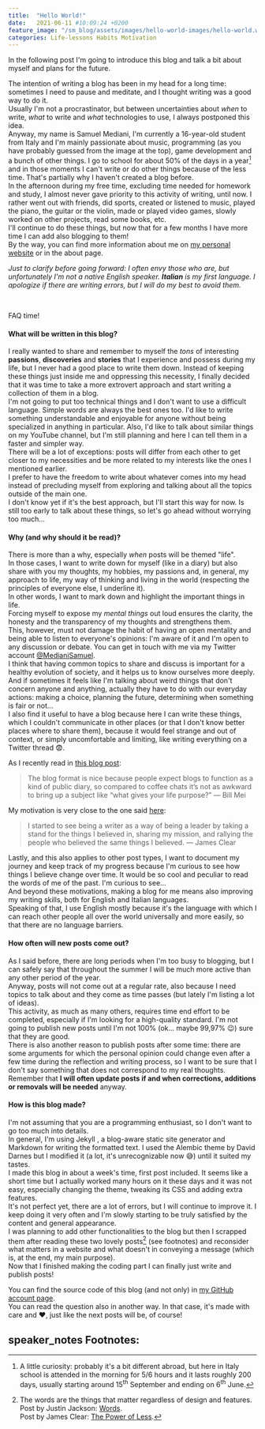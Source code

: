 ```yaml
---
title:  "Hello World!"
date:   2021-06-11 #10:09:24 +0200
feature_image: "/sm_blog/assets/images/hello-world-images/hello-world.webp"
categories: Life-lessons Habits Motivation
---
```


In the following post I'm going to introduce this blog and talk a bit about myself and plans for the future.

The intention of writing a blog has been in my head for a long time: sometimes I need to pause and meditate, and I thought writing was a good way to do it. <br>
Usually I'm not a procrastinator, but between uncertainties about *when* to write, *what* to write and *what* technologies to use, I always postponed this idea. <br>
Anyway, my name is Samuel Mediani, I'm currently a 16-year-old student from Italy and I'm mainly passionate about music, programming (as you have probably guessed from the image at the top), game development and a bunch of other things.
I go to school for about 50% of the days in a year[^1] and in those moments I can't write or do other things because of the less time. That's partially why I haven't created a blog before. <br>
In the afternoon during my free time, excluding time needed for homework and study, I almost never gave priority to this activity of writing, until now. I rather went out with friends, did sports, created or listened to music, played the piano, the guitar or the violin, made or played video games, slowly worked on other projects, read some books, etc. <br>
I'll continue to do these things, but now that for a few months I have more time I can add also blogging to them! <br>
By the way, you can find more information about me on <a href="https://samdev.netlify.app" target="_blank">my personal website</a><box-icon name='link-external' size='xs'></box-icon> or in the about page. <br>

*Just to clarify before going forward: I often envy those who are, but unfortunately I'm not a native English speaker. **Italian** is my first language. I apologize if there are writing errors, but I will do my best to avoid them.*

<br>

FAQ time!

#### What will be written in this blog?

I really wanted to share and remember to myself the *tons* of interesting **passions**, **discoveries** and **stories** that I experience and possess during my life, but I never had a good place to write them down.
Instead of keeping these things just inside me and oppressing this necessity, I finally decided that it was time to take a more extrovert approach and start writing a collection of them in a blog. <br>
I'm not going to put too technical things and I don't want to use a difficult language. Simple words are always the best ones too. I'd like to write something understandable and enjoyable for anyone without being specialized in anything in particular. Also, I'd like to talk about similar things on my YouTube channel, but I'm still planning and here I can tell them in a faster and simpler way. <br>
There will be a lot of exceptions: posts will differ from each other to get closer to my necessities and be more related to my interests like the ones I mentioned earlier. <br>
I prefer to have the freedom to write about whatever comes into my head instead of precluding myself from exploring and talking about all the topics outside of the main one. <br>
I don't know yet if it's the best approach, but I'll start this way for now. Is still too early to talk about these things, so let's go ahead without worrying too much…

#### Why (and why should it be read)?

There is more than a why, especially *when* posts will be themed "life". <br>
In those cases, I want to write down for myself (like in a diary) but also share with you my thoughts, my hobbies, my passions and, in general, my approach to life, my way of thinking and living in the world (respecting the principles of everyone else, I underline it). <br>
In other words, I want to mark down and highlight the important things in life. <br>
Forcing myself to expose my *mental things* out loud ensures the clarity, the honesty and the transparency of my thoughts and strengthens them. <br>
This, however, must not damage the habit of having an open mentality and being able to listen to everyone's opinions: I'm aware of it and I'm open to any discussion or debate. You can get in touch with me via my Twitter account [@MedianiSamuel](https://twitter.com/MedianiSamuel). <br>
I think that having common topics to share and discuss is important for a healthy evolution of society, and it helps us to know ourselves more deeply. <br>
And if sometimes it feels like I'm talking about weird things that don't concern anyone and anything, actually they have to do with our everyday actions: making a choice, planning the future, determining when something is fair or not… <br>
I also find it useful to have a blog because here I can write these things, which I couldn't communicate in other places (or that I don't know better places where to share them), because it would feel strange and out of context, or simply uncomfortable and limiting, like writing everything on a Twitter thread 😨.

As I recently read in [this blog post](https://billmei.net/blog/why-blog):

> <span class="iconify" data-icon="bx-bxs-quote-alt-left" data-inline="false"></span> The blog format is nice because people expect blogs to function as a kind of public diary, so compared to coffee chats it’s not as awkward to bring up a subject like “what gives your life purpose?” — Bill Mei

My motivation is very close to the one said [here](https://jamesclear.com/scale):
> <span class="iconify" data-icon="bx-bxs-quote-alt-left" data-inline="false"></span> I started to see being a writer as a way of being a leader by taking a stand for the things I believed in, sharing my mission, and rallying the people who believed the same things I believed. — James Clear

Lastly, and this also applies to other post types, I want to document my journey and keep track of my progress because I'm curious to see how things I believe change over time. It would be so cool and peculiar to read the words of me of the past. I'm curious to see… <br>
And beyond these motivations, making a blog for me means also improving my writing skills, both for English and Italian languages. <br>
Speaking of that, I use English mostly because it's the language with which I can reach other people all over the world universally and more easily, so that there are no language barriers.

#### How often will new posts come out?

As I said before, there are long periods when I'm too busy to blogging, but I can safely say that throughout the summer I will be much more active than any other period of the year. <br>
Anyway, posts will not come out at a regular rate, also because I need topics to talk about and they come as time passes (but lately I'm listing a lot of ideas). <br>
This activity, as much as many others, requires time end effort to be completed, especially if I'm looking for a high-quality standard.
I'm not going to publish new posts until I'm not 100% (ok... maybe 99,97% 😉) sure that they are good. <br>
There is also another reason to publish posts after some time: there are some arguments for which the personal opinion could change even after a few time during the reflection and writing process, so I want to be sure that I don't say something that does not correspond to my real thoughts.
Remember that **I will often update posts if and when corrections, additions or removals will be needed** anyway.

#### How is this blog made?

I'm not assuming that you are a programming enthusiast, so I don't want to go too much into details. <br>
In general, I'm using Jekyll <span class="iconify" data-icon="cib:jekyll" data-inline="false"></span>, a blog-aware static site generator and Markdown <span class="iconify" data-icon="cib:markdown" data-inline="false"></span> for writing the formatted text.
I used the Alembic theme by David Darnes but I modified it (a lot, it's unrecognizable now 😅) until it suited my tastes. <br>
I made this blog in about a week's time, first post included. It seems like a short time but I actually worked many hours on it these days and it was not easy, especially changing the theme, tweaking its CSS and adding extra features. <br>
It's not perfect yet, there are a lot of errors, but I will continue to improve it. I keep doing it very often and I'm slowly starting to be truly satisfied by the content and general appearance. <br>
I was planning to add other functionalities to the blog but then I scrapped them after reading these two lovely posts[^2] (see footnotes) and reconsider what matters in a website and what doesn't in conveying a message (which is, at the end, my main purpose). <br>
Now that I finished making the coding part I can finally just write and publish posts!

You can find the source code of this blog (and not only) in <a href="https://github.com/SamMed05" target="_blank">my GitHub account page</a>. <br>
You can read the question also in another way. In that case, it's made with care and ❤, just like the next posts will be, of course!

## <span class="material-icons">speaker_notes</span> Footnotes:

[^1]: A little curiosity: probably it's a bit different abroad, but here in Italy school is attended in the morning for 5/6 hours and it lasts roughly 200 days, usually starting around 15<sup>th</sup> September and ending on 6<sup>th</sup> June.
[^2]: The words are the things that matter regardless of design and features. <br> Post by Justin Jackson: [Words](https://justinjackson.ca/words.html). <br> Post by James Clear: [The Power of Less](https://jamesclear.com/eliminate).
